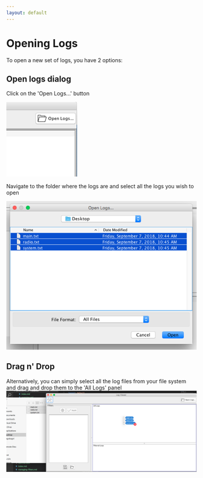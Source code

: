 ```yaml
---
layout: default
---
```


# Opening Logs
To open a new set of logs, you have 2 options:

## Open logs dialog
Click on the 'Open Logs...' button

![Open Button](images/OpenLogs.png)

Navigate to the folder where the logs are and select all the logs you wish to open

![Open Dialog](images/OpenLogsDialog.png)

## Drag n' Drop
Alternatively, you can simply select all the log files from your file system and drag and drop them to the 'All Logs' panel
![Drag n' Drop](images/DragNDropLogs.png)